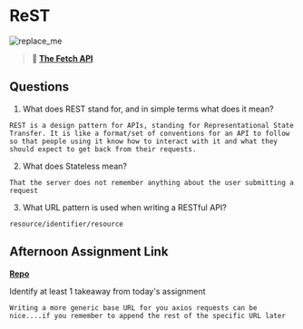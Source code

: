 # ReST

![replace_me](https://codeworks.blob.core.windows.net/public/assets/img/illustrations/placeholder.svg)

> **📖 [The Fetch API](https://codeworksacademy.com/fs-student-guide/resources/wk4/04-Fetch)**

## Questions

1. What does REST stand for, and in simple terms what does it mean?
```
REST is a design pattern for APIs, standing for Representational State Transfer. It is like a format/set of conventions for an API to follow so that people using it know how to interact with it and what they should expect to get back from their requests.
```

2. What does Stateless mean?
```
That the server does not remember anything about the user submitting a request
```

3. What URL pattern is used when writing a RESTful API?
```
resource/identifier/resource
```

## Afternoon Assignment Link

**[Repo](https://github.com/TylerRice27/Gift-Wrap)**

Identify at least 1 takeaway from today's assignment
```
Writing a more generic base URL for you axios requests can be nice....if you remember to append the rest of the specific URL later
```